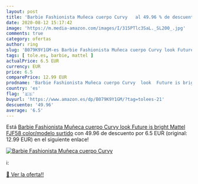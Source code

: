 ```yaml
---
layout: post
title: 'Barbie Fashionista Muñeca cuerpo Curvy   al 49.96 % de descuento'
date: 2020-08-12 15:17:42
image: 'https://m.media-amazon.com/images/I/315PTlc3SaL._SL200_.jpg'
comments: true
category: ofertas
author: ring
slug: 'B079K9Y1GM-es Barbie Fashionista Muñeca cuerpo Curvy look Future is...'
tags: [ tole.es, barbie, mattel ]
actualPrice: 6.5 EUR
currency: EUR
price: 6.5
comparePrice: 12.99 EUR
prodname: 'Barbie Fashionista Muñeca cuerpo Curvy  look  Future is bright   Mattel FJF58    color/modelo surtido'
country: 'es'
flag: '🇪🇸'
buyurl: 'https://www.amazon.es/dp/B079K9Y1GM/?tag=tolees-21'
descuento: '49.96'
average: '6.5'
---
```


Está [Barbie Fashionista Muñeca cuerpo Curvy  look  Future is bright   Mattel FJF58    color/modelo surtido](https://www.amazon.es/dp/B079K9Y1GM/?tag=tolees-21) con 49.96 de descuento por 6.5 EUR (original: 12.99 EUR) en el siguiente enlace!

[![Barbie Fashionista Muñeca cuerpo Curvy  ](https://m.media-amazon.com/images/I/315PTlc3SaL._SL200_.jpg)](https://www.amazon.es/dp/B079K9Y1GM/?tag=tolees-21)

ℹ️:


[🛒 Ver la oferta!!](https://www.amazon.es/dp/B079K9Y1GM/?tag=tolees-21)
